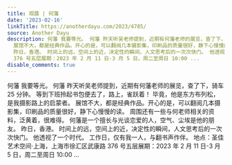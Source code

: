 ```yaml
---
title: 观展 | 何藩
date: '2023-02-16'
linkTitle: https://anotherdayu.com/2023/4785/
source: Another Dayu
description: 何藩 我要等光。 何藩 昨天听吴老师提到，近期有何藩老师的展览，查了下，骑车 25 分钟。 等到下班拎起书包便去了，路上，雀跃着！ 毕竟，他是东方布列松，是我摄影路上的启蒙者。
  展馆不大，都是经典作品。开心的是，可以翻阅几本摄影集，印刷品的质量很好，静下心慢慢的读。 周围还有一些与何老师相关的资料，泛黄着，很难得。 何藩是一个擅长与光谈恋爱的人，空气、尘埃是他的朋友。
  昨日，香港。 时间上的远，空间上的近，决定性的瞬间，人文思考后的一次次快门。 他透视了一个时代。 工作日，仅有我一人，与翻书声作伴。 地点：圣佳艺术空间·上海，上海市徐汇区武康路
  376 号五层展期：2023 年 2 月 11 日-3 月 5 日，周二至周日 10:00 ...
disable_comments: true
---
```

何藩 我要等光。 何藩 昨天听吴老师提到，近期有何藩老师的展览，查了下，骑车 25 分钟。 等到下班拎起书包便去了，路上，雀跃着！ 毕竟，他是东方布列松，是我摄影路上的启蒙者。 展馆不大，都是经典作品。开心的是，可以翻阅几本摄影集，印刷品的质量很好，静下心慢慢的读。 周围还有一些与何老师相关的资料，泛黄着，很难得。 何藩是一个擅长与光谈恋爱的人，空气、尘埃是他的朋友。 昨日，香港。 时间上的远，空间上的近，决定性的瞬间，人文思考后的一次次快门。 他透视了一个时代。 工作日，仅有我一人，与翻书声作伴。 地点：圣佳艺术空间·上海，上海市徐汇区武康路 376 号五层展期：2023 年 2 月 11 日-3 月 5 日，周二至周日 10:00 ...